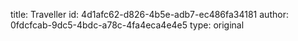 title: Traveller
id: 4d1afc62-d826-4b5e-adb7-ec486fa34181
author: 0fdcfcab-9dc5-4bdc-a78c-4fa4eca4e4e5
type: original
